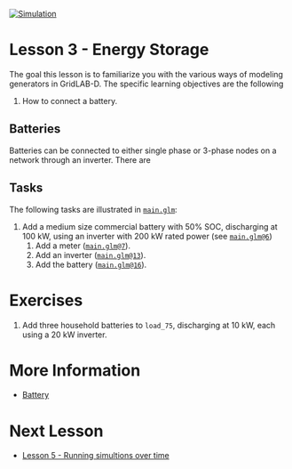 [![Simulation](../../actions/workflows/main.yml/badge.svg)](../../actions/workflows/main.yml)

# Lesson 3 - Energy Storage

The goal this lesson is to familiarize you with the various ways of modeling generators in GridLAB-D. The specific learning objectives are the following

1. How to connect a battery.

## Batteries

Batteries can be connected to either single phase or 3-phase nodes on a network through an inverter.  There are 

## Tasks

The following tasks are illustrated in [`main.glm`](main.glm):

1. Add a medium size commercial battery with 50% SOC, discharging at 100 kW, using an inverter with 200 kW rated power (see [`main.glm@6`](main.glm#L6-L27))
    1. Add a meter ([`main.glm@7`](main.glm#L7-L27)).
    2. Add an inverter ([`main.glm@13`](main.glm#L13-L26)).
    3. Add the battery ([`main.glm@16`](main.glm#L16-L25)).

# Exercises

1. Add three household batteries to `load_75`, discharging at 10 kW, each using a 20 kW inverter.

# More Information

* [Battery](https://docs.gridlabd.us/index.html?owner=arras-energy&project=gridlabd&branch=master&folder=/Module/Generators&doc=/Module/Generators/Battery.md)

# Next Lesson

* [Lesson 5 - Running simultions over time](../../../lesson-5)